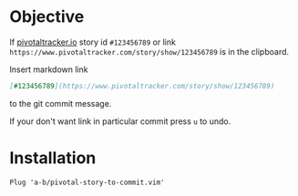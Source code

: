 # Objective

If [pivotaltracker.io](https://pivotaltracker.io) story 
id `#123456789` or 
link `https://www.pivotaltracker.com/story/show/123456789` is in the clipboard.

Insert markdown link 
```markdown
[#123456789](https://www.pivotaltracker.com/story/show/123456789)
``` 
to the git commit message.

If your don't want link in particular commit press `u` to undo.

# Installation

```vim
Plug 'a-b/pivotal-story-to-commit.vim'
```
